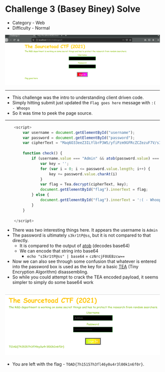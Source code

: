 # Challenge 3 (Basey Biney) Solve

 * Category - Web
 * Difficulty - Normal

![](challenge-3.png)

---

 * This challenge was the intro to understanding client driven code.
 * Simply hitting submit just updated the `Flag goes here` message with `:( - Whoops`
 * So it was time to peek the page source.

---
```javascript
    <script>
        var username = document.getElementById("username");
        var password = document.getElementById("password");
        var cipherText = "Maq6O33eeZ3ILYlbrP3WS/yfiPzm9GFRcZCZezuF7V/sIE/v"

        function check() {
            if (username.value === "Admin" && atob(password.value) === "s3kr1tP@ss") {
                var key = '';
                for (var i = 0; i <= password.value.length; i++) {
                    key += password.value.charAt(i)
                }
                var flag = Tea.decrypt(cipherText, key);
                document.getElementById("flag").innerText = flag;
            } else {
                document.getElementById("flag").innerText = ':( - Whoops';
            }
        }

    </script>
```

 * There was two interesting things here. It appears the username is `Admin`
 * The password is ultimately `s3kr1tP@ss`, but it is not compared to that directly.
   * It is compared to the output of [atob](https://developer.mozilla.org/en-US/docs/Web/API/atob) (decodes base64)
   * We can encode that string into base64
     * `echo "s3kr1tP@ss" | base64` = `czNrcjF0UEBzcw==`
 * Now we can also see through some confusion that whatever is entered into the password box is used as the key for a basic [TEA](https://en.wikipedia.org/wiki/Tiny_Encryption_Algorithm) (Tiny Encryption Algorithm) disassembling.
 * So while you could attempt to crack the TEA encoded payload, it seems simpler to simply do some base64 work

![](challenge-3-solved.png)
---

 * You are left with the flag - `TOAD{7h15157h3fl46y0u4r3l00k1n6f0r}`.